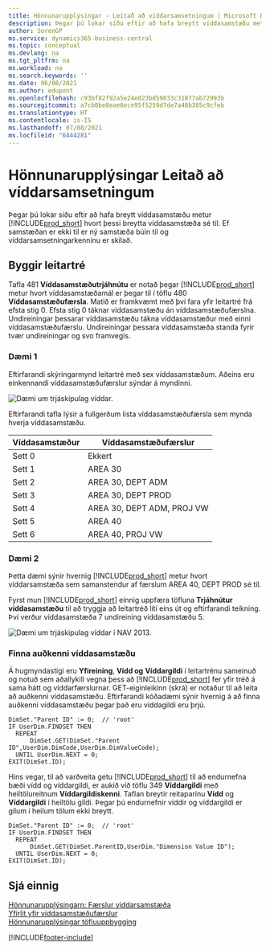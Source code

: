 ```yaml
---
title: Hönnunarupplýsingar - Leitað að víddarsamsetningum | Microsoft Docs
description: Þegar þú lokar síðu eftir að hafa breytt víddasamstæðu metur Business Central hvort þessi breytta víddasamstæða sé til. Ef samstæðan er ekki til er ný samstæða búin til og víddarsamsetningarkenninu er skilað.
author: SorenGP
ms.service: dynamics365-business-central
ms.topic: conceptual
ms.devlang: na
ms.tgt_pltfrm: na
ms.workload: na
ms.search.keywords: ''
ms.date: 06/08/2021
ms.author: edupont
ms.openlocfilehash: c93bf82f92a5e24e023bd59033c31877ab72993b
ms.sourcegitcommit: a7cb0be8eae6ece95f5259d7de7a48b385c9cfeb
ms.translationtype: HT
ms.contentlocale: is-IS
ms.lasthandoff: 07/08/2021
ms.locfileid: "6444281"
---
```

# <a name="design-details-searching-for-dimension-combinations"></a>Hönnunarupplýsingar Leitað að víddarsamsetningum
Þegar þú lokar síðu eftir að hafa breytt víddasamstæðu metur [!INCLUDE[prod_short](includes/prod_short.md)] hvort þessi breytta víddasamstæða sé til. Ef samstæðan er ekki til er ný samstæða búin til og víddarsamsetningarkenninu er skilað.  

## <a name="building-search-tree"></a>Byggir leitartré  
 Tafla 481 **Víddasamstæðutrjáhnútu** er notað þegar [!INCLUDE[prod_short](includes/prod_short.md)] metur hvort víddasamstæðamál er þegar til í töflu 480 **Víddasamstæðufærsla**. Matið er framkvæmt með því fara yfir leitartré frá efsta stig 0. Efsta stig 0 táknar víddasamstæðu án víddasamstæðufærslna. Undireiningar þessarar víddasamstæðu tákna víddasamstæður með einni víddasamstæðufærslu. Undireiningar þessara víddasamstæða standa fyrir tvær undireiningar og svo framvegis.  

### <a name="example-1"></a>Dæmi 1  
 Eftirfarandi skýringarmynd leitartré með sex víddasamstæðum. Aðeins eru einkennandi víddasamstæðufærslur sýndar á myndinni.  

 ![Dæmi um trjáskipulag víddar.](media/nav2013_dimension_tree.png "Dæmi um trjáskipulag víddar")  

 Eftirfarandi tafla lýsir a fullgerðum lista víddasamstæðufærsla sem mynda hverja víddasamstæðu.  

|Víddasamstæður|Víddasamstæðufærslur|  
|--------------------|---------------------------|  
|Sett 0|Ekkert|  
|Sett 1|AREA 30|  
|Sett 2|AREA 30, DEPT ADM|  
|Sett 3|AREA 30, DEPT PROD|  
|Sett 4|AREA 30, DEPT ADM, PROJ VW|  
|Sett 5|AREA 40|  
|Sett 6|AREA 40, PROJ VW|  

### <a name="example-2"></a>Dæmi 2  
 Þetta dæmi sýnir hvernig [!INCLUDE[prod_short](includes/prod_short.md)] metur hvort víddarsamstæða sem samanstendur af færslum AREA 40, DEPT PROD sé til.  

 Fyrst mun [!INCLUDE[prod_short](includes/prod_short.md)] einnig uppfæra töfluna **Trjáhnútur víddasamstæðu** til að tryggja að leitartréð líti eins út og eftirfarandi teikning. Því verður víddasamstæða 7 undireining víddasamstæðu 5.  

 ![Dæmi um trjáskipulag víddar í NAV 2013.](media/nav2013_dimension_tree_example2.png "Dæmi um  trjáskipulag víddar í NAV 2013")  

### <a name="finding-dimension-set-id"></a>Finna auðkenni víddasamstæðu  
 Á hugmyndastigi eru **Yfireining**, **Vídd og** **Víddargildi** í leitartrénu sameinuð og notuð sem aðallykill vegna þess að [!INCLUDE[prod_short](includes/prod_short.md)] fer yfir tréð á sama hátt og víddarfærslurnar. GET-eiginleikinn (skrá) er notaður til að leita að auðkenni víddasamstæðu. Eftirfarandi kóðadæmi sýnir hvernig á að finna auðkenni víddasamstæðu þegar það eru víddagildi eru þrjú.  

```  
DimSet."Parent ID" := 0;  // 'root'  
IF UserDim.FINDSET THEN  
  REPEAT  
      DimSet.GET(DimSet."Parent ID",UserDim.DimCode,UserDim.DimValueCode);  
  UNTIL UserDim.NEXT = 0;  
EXIT(DimSet.ID);  

```  

Hins vegar, til að varðveita getu [!INCLUDE[prod_short](includes/prod_short.md)] til að endurnefna bæði vídd og víddargildi, er aukið við töflu 349 **Víddargildi** með heiltölureitnum **Víddargildiskenni**. Taflan breytir reitaparinu **Vídd** og **Víddargildi** í heiltölu gildi. Þegar þú endurnefnir víddir og víddargildi er gilum í heilum tölum ekki breytt.  

```  
DimSet."Parent ID" := 0;  // 'root'  
IF UserDim.FINDSET THEN  
  REPEAT  
      DimSet.GET(DimSet.ParentID,UserDim."Dimension Value ID");  
  UNTIL UserDim.NEXT = 0;  
EXIT(DimSet.ID);  

```  

## <a name="see-also"></a>Sjá einnig
    
 [Hönnunarupplýsingarn: Færslur víddarsamstæða](design-details-dimension-set-entries.md)   
 [Yfirlit yfir víddasamstæðufærslur](design-details-dimension-set-entries-overview.md)   
 [Hönnunarupplýsingar töfluuppbygging](design-details-table-structure.md)   
 


[!INCLUDE[footer-include](includes/footer-banner.md)]
